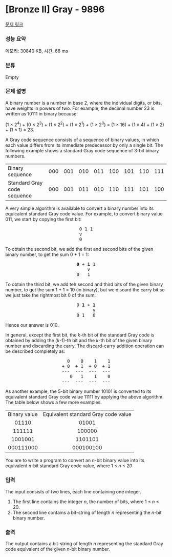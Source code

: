 # [Bronze II] Gray - 9896 

[문제 링크](https://www.acmicpc.net/problem/9896) 

### 성능 요약

메모리: 30840 KB, 시간: 68 ms

### 분류

Empty

### 문제 설명

<p>A binary number is a number in base 2, where the individual digits, or bits, have weights in powers of two. For example, the decimal number 23 is written as 10111 in binary because:</p>

<p>(1 × 2<sup>4</sup>) + (0 × 2<sup>3</sup>) + (1 × 2<sup>2</sup>) + (1 × 2<sup>1</sup>) + (1 × 2<sup>0</sup>) = (1 × 16) + (1 × 4) + (1 × 2) + (1 × 1) = 23.</p>

<p>A Gray code sequence consists of a sequence of binary values, in which each value differs from its immediate predecessor by only a single bit. The following example shows a standard Gray code sequence of 3-bit binary numbers.</p>

<table class="table table-bordered table-center-70">
	<tbody>
		<tr>
			<td>Binary sequence</td>
			<td>000</td>
			<td>001</td>
			<td>010</td>
			<td>011</td>
			<td>100</td>
			<td>101</td>
			<td>110</td>
			<td>111</td>
		</tr>
		<tr>
			<td>Standard Gray code sequence</td>
			<td>000</td>
			<td>001</td>
			<td>011</td>
			<td>010</td>
			<td>110</td>
			<td>111</td>
			<td>101</td>
			<td>100</td>
		</tr>
	</tbody>
</table>

<p>A very simple algorithm is available to convert a binary number into its equicalent standard Gray code value. For example, to convert binary value 011, we start by copying the first bit:</p>

<pre style="text-align: center;">0 1 1
v    
0    
</pre>

<p>To obtain the second bit, we add the first and second bits of the given binary number, to get the sum 0 + 1 = 1:</p>

<pre style="text-align: center;"><strong>0</strong> + <strong>1</strong> 1
    v  
0   1  
</pre>

<p>To obtain the third bit, we add teh second and third bits of the given binary number, to get the sum 1 + 1 = 10 (in binary), but we discard the carry bit so we just take the rightmost bit 0 of the sum:</p>

<pre style="text-align: center;">0 <strong>1</strong> + <strong>1</strong>
      v
0 1   0
</pre>

<p>Hence our answer is 010.</p>

<p>In general, except the first bit, the <i>k</i>-th bit of the standard Gray code is obtained by adding the (<i>k</i>-1)-th bit and the <i>k</i>-th bit of the given binary number and discarding the carry. The discard-carry addition operation can be described completely as:</p>

<pre style="text-align: center;">  0    0    1    1
+ 0  + 1  + 0  + 1
---  ---  ---  ---
   0   1    1    0
---  ---  ---  ---
</pre>

<p>As another example, the 5-bit binary number 10101 is converted to its equivalent standard Gray code value 11111 by applying the above algorithm. The table below shows a few more examples.</p>

<table class="table table-bordered table-center-50">
	<tbody>
		<tr>
			<td>Binary value</td>
			<td>Equivalent standard Gray code value</td>
		</tr>
		<tr>
			<td align="center">01110</td>
			<td align="center">01001</td>
		</tr>
		<tr>
			<td align="center">111111</td>
			<td align="center">100000</td>
		</tr>
		<tr>
			<td align="center">1001001</td>
			<td align="center">1101101</td>
		</tr>
		<tr>
			<td align="center">000111000</td>
			<td align="center">000100100</td>
		</tr>
	</tbody>
</table>

<p>You are to write a program to convert an <i>n</i>-bit binary value into its equivalent <i>n</i>-bit standard Gray code value, where 1 ≤ <i>n</i> ≤ 20</p>

### 입력 

 <p> </p>

<p>The input consists of two lines, each line containing one integer.</p>

<ol>
	<li>The first line contains the integer <i>n</i>, the number of bits, where 1 ≤ <i>n</i> ≤ 20.</li>
	<li>The second line contains a bit-string of length <i>n</i> representing the <i>n</i>-bit binary number.</li>
</ol>

### 출력 

 <p>The output contains a bit-string of length <i>n</i> representing the standard Gray code equivalent of the given <i>n</i>-bit binary number.</p>

